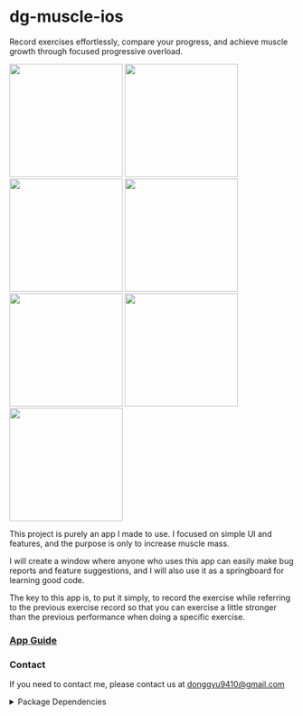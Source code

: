 # dg-muscle-ios
Record exercises effortlessly, compare your progress, and achieve muscle growth through focused progressive overload.
<div>
  <img src="https://github.com/donggyushin/dg-muscle-ios/assets/34573243/0dcc42a3-6062-43f5-b84a-af2d263ddff0" width=200 />
  <img src="https://github.com/donggyushin/dg-muscle-ios/assets/34573243/a820d20d-0b5a-4d8d-acd3-45f096c8a352" width=200 />
  <img src="https://github.com/donggyushin/dg-muscle-ios/assets/34573243/a307ab3c-f5cc-4f1b-9298-f43ba06de455" width=200 />
  <img src="https://github.com/donggyushin/dg-muscle-ios/assets/34573243/a4de715f-8777-4683-9061-b73223dfcc64" width=200 />
  <img src="https://github.com/donggyushin/dg-muscle-ios/assets/34573243/12778486-9a37-4d87-9ede-8ae86bb18250" width=200 />
  <img src="https://github.com/donggyushin/dg-muscle-ios/assets/34573243/e369876b-31ab-4c00-b64e-e90534323f54" width=200 />
  <img src="https://github.com/donggyushin/dg-muscle-ios/assets/34573243/fbcdf5ae-3e1d-4056-8536-3e490e2279db" width=200 />
</div>

This project is purely an app I made to use. I focused on simple UI and features, and the purpose is only to increase muscle mass.

I will create a window where anyone who uses this app can easily make bug reports and feature suggestions, and I will also use it as a springboard for learning good code.

The key to this app is, to put it simply, to record the exercise while referring to the previous exercise record so that you can exercise a little stronger than the previous performance when doing a specific exercise.

### [App Guide](https://github.com/donggyushin/dg-muscle-ios/blob/main/documents/GUIDE.md)

### Contact
If you need to contact me, please contact us at donggyu9410@gmail.com

<details>
  <summary>Package Dependencies</summary>
  1. [Firebase](https://github.com/firebase/firebase-ios-sdk)https://github.com/firebase/firebase-ios-sdk
  2. [Kingfisher](https://github.com/onevcat/Kingfisher)https://github.com/onevcat/Kingfisher
  3. [SDWebImageSwiftUI](https://github.com/SDWebImage/SDWebImageSwiftUI)https://github.com/SDWebImage/SDWebImageSwiftUI
</details>
